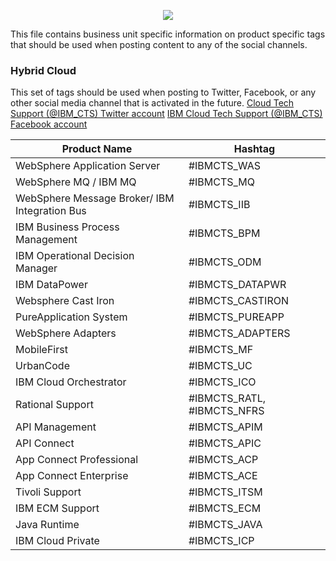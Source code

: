 <p dir="ltr" style="text-align: center;"><img lconnattachedresourcetype="page" lconnresourcetype="attachment" src="https://media.github.ibm.com/user/126034/files/82637cee-3057-11e9-878c-8eb7fa2b478c" /></p>

This file contains business unit specific information on product specific tags that should be used when posting content to any of the social channels. 


### Hybrid Cloud
This set of tags should be used when posting to Twitter, Facebook, or any other social media channel that is activated in the future. 
<a href="https://twitter.com/ibm_cts?lang=en" target="_blank"> Cloud Tech Support (@IBM_CTS) Twitter account</a>
<a href="https://www.facebook.com/IBMCloudTechnicalSupport/" target="_blank"> IBM Cloud Tech Support (@IBM_CTS) Facebook account</a>

| Product Name	|   Hashtag  |
|---------------|------------|
|WebSphere Application Server   |	#IBMCTS_WAS 
|WebSphere MQ / IBM MQ	|  #IBMCTS_MQ  
|WebSphere Message Broker/ IBM Integration Bus  |	#IBMCTS_IIB  
|IBM Business Process Management   |	#IBMCTS_BPM 
|IBM Operational Decision Manager   |	#IBMCTS_ODM  
|IBM DataPower  |	#IBMCTS_DATAPWR  |
|Websphere Cast Iron |	#IBMCTS_CASTIRON 
|PureApplication System	| #IBMCTS_PUREAPP 
|WebSphere Adapters	 |  #IBMCTS_ADAPTERS 
|MobileFirst   |	#IBMCTS_MF  
|UrbanCode	|  #IBMCTS_UC 
|IBM Cloud Orchestrator	| #IBMCTS_ICO 
|Rational Support	|  #IBMCTS_RATL, #IBMCTS_NFRS 
|API Management	|  #IBMCTS_APIM 
|API Connect	|   #IBMCTS_APIC 
|App Connect Professional	|  #IBMCTS_ACP 
|App Connect Enterprise	|  #IBMCTS_ACE 
|Tivoli Support	|  #IBMCTS_ITSM  
|IBM ECM Support	|  #IBMCTS_ECM 
|Java Runtime	|  #IBMCTS_JAVA  
|IBM Cloud Private	| #IBMCTS_ICP 
 